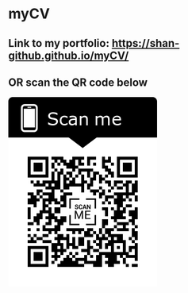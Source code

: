 # myCV
## __Link to my portfolio:__  https://shan-github.github.io/myCV/

## OR scan the QR code below
![alt text](https://raw.githubusercontent.com/shan-github/myCV/master/port.png)
